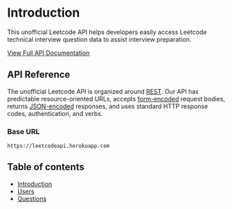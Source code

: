# Introduction

This unofficial Leetcode API helps developers easily access Leetcode technical interview question data to assist interview preparation.  

[View Full API Documentation](https://app.gitbook.com/@philip-tsamantanis/s/leetcode-api/)

## API Reference

The unofficial Leetcode API is organized around [REST](http://en.wikipedia.org/wiki/Representational_State_Transfer). Our API has predictable resource-oriented URLs, accepts [form-encoded](https://en.wikipedia.org/wiki/POST_%28HTTP%29#Use_for_submitting_web_forms) request bodies, returns [JSON-encoded](http://www.json.org/) responses, and uses standard HTTP response codes, authentication, and verbs.



### Base URL

```text
https://leetcodeapi.herokuapp.com
```


## Table of contents

* [Introduction](https://app.gitbook.com/@philip-tsamantanis/s/leetcode-api/)
* [Users](https://app.gitbook.com/@philip-tsamantanis/s/leetcode-api/users)
* [Questions](https://app.gitbook.com/@philip-tsamantanis/s/leetcode-api/questions)
